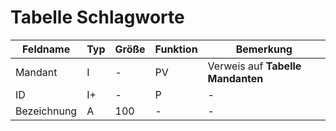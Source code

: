 # Tabelle Schlagworte



| Feldname    | Typ | Größe | Funktion | Bemerkung                         |
|-------------|-----|-------|----------|-----------------------------------|
| Mandant     | I   | -     | PV       | Verweis auf **Tabelle Mandanten** |
| ID          | I+  | -     | P        | -                                 |
| Bezeichnung | A   | 100   | -        | -                                 |


